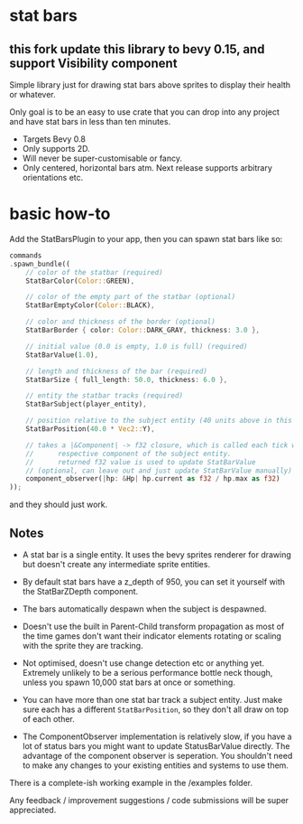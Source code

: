 # stat bars

## this fork update this library to bevy 0.15, and support Visibility component

Simple library just for drawing stat bars
above sprites to display their health
or whatever.

Only goal is to be an easy to use crate that
you can drop into any project and have stat bars
in less than ten minutes.

- Targets Bevy 0.8
- Only supports 2D.
- Will never be super-customisable or fancy.
- Only centered, horizontal bars atm.
  Next release supports arbitrary orientations etc.

# basic how-to

Add the StatBarsPlugin to your app,
then you can spawn stat bars like so:

```rust
commands
.spawn_bundle((
    // color of the statbar (required)
    StatBarColor(Color::GREEN),

    // color of the empty part of the statbar (optional)
    StatBarEmptyColor(Color::BLACK),

    // color and thickness of the border (optional)
    StatBarBorder { color: Color::DARK_GRAY, thickness: 3.0 },

    // initial value (0.0 is empty, 1.0 is full) (required)
    StatBarValue(1.0),

    // length and thickness of the bar (required)
    StatBarSize { full_length: 50.0, thickness: 6.0 },

    // entity the statbar tracks (required)
    StatBarSubject(player_entity),

    // position relative to the subject entity (40 units above in this case) (optional)
    StatBarPosition(40.0 * Vec2::Y),

    // takes a |&Component| -> f32 closure, which is called each tick with the
    //      respective component of the subject entity.
    //      returned f32 value is used to update StatBarValue
    // (optional, can leave out and just update StatBarValue manually)
    component_observer(|hp: &Hp| hp.current as f32 / hp.max as f32)
));
```

and they should just work.

## Notes

- A stat bar is a single entity. It uses the bevy
  sprites renderer for drawing but doesn't create any
  intermediate sprite entities.

- By default stat bars have a z_depth of 950, you
  can set it yourself with the StatBarZDepth component.

- The bars automatically despawn when the subject is despawned.

- Doesn't use the built in Parent-Child transform propagation as
  most of the time games don't want their indicator elements rotating
  or scaling with the sprite they are tracking.

- Not optimised, doesn't use change detection etc or anything yet.
  Extremely unlikely to be a serious performance bottle neck though, unless you spawn
  10,000 stat bars at once or something.

- You can have more than one stat bar track a subject entity. Just make sure each has a different `StatBarPosition`, so they don't all draw on top of each other.

- The ComponentObserver implementation is relatively slow, if you have a lot of status bars you might want to update StatusBarValue directly.
  The advantage of the component observer is seperation. You shouldn't need to make any changes to your existing entities and systems to use them.

There is a complete-ish working example in the /examples folder.

Any feedback / improvement suggestions / code submissions will be super appreciated.
